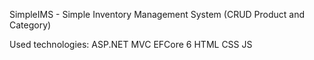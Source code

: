 SimpleIMS - Simple Inventory Management System (CRUD Product and Category)

Used technologies:
  ASP.NET MVC
  EFCore 6
  HTML
  CSS
  JS
